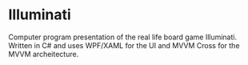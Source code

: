 # Illuminati

Computer program presentation of the real life board game Illuminati. Written in C# and uses WPF/XAML for the UI and MVVM Cross for the MVVM archeitecture.
